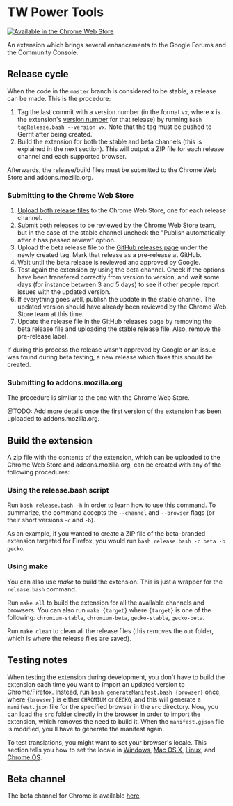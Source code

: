 # TW Power Tools
[![Available in the Chrome Web Store](https://developer.chrome.com/webstore/images/ChromeWebStore_Badge_v2_206x58.png)](https://chrome.google.com/webstore/detail/infinite-scroll-in-tw/hpgakoecmgibigdbnljgecablpipbajb)

An extension which brings several enhancements to the Google Forums and the
Community Console.

## Release cycle
When the code in the `master` branch is considered to be stable, a release can
be made. This is the procedure:

1. Tag the last commit with a version number (in the format `vx`, where x is the
extension's [version number](https://developer.chrome.com/extensions/manifest/version)
for that release) by running `bash tagRelease.bash --version vx`. Note that the
tag must be pushed to Gerrit after being created.
2. Build the extension for both the stable and beta channels (this is explained
in the next section). This will output a ZIP file for each release channel and
each supported browser.

Afterwards, the release/build files must be submitted to the Chrome Web Store
and addons.mozilla.org.

### Submitting to the Chrome Web Store
1. [Upload both release files](https://developer.chrome.com/webstore/publish#upload-your-item)
to the Chrome Web Store, one for each release channel.
2. [Submit both releases](https://developer.chrome.com/webstore/publish#submit-your-item-for-publishing)
to be reviewed by the Chrome Web Store team, but in the case of the stable
channel uncheck the "Publish automatically after it has passed review" option.
3. Upload the beta release file to the
[GitHub releases page](https://github.com/avm99963/infinitegforums/releases)
under the newly created tag. Mark that release as a pre-release at GitHub.
4. Wait until the beta release is reviewed and approved by Google.
5. Test again the extension by using the beta channel. Check if the options have
been transfered correctly from version to version, and wait some days (for
instance between 3 and 5 days) to see if other people report issues with the
updated version.
6. If everything goes well, publish the update in the stable channel. The
updated version should have already been reviewed by the Chrome Web Store team
at this time.
7. Update the release file in the GitHub releases page by removing the beta
release file and uploading the stable release file. Also, remove the pre-release
label.

If during this process the release wasn't approved by Google or an issue was
found during beta testing, a new release which fixes this should be created.

### Submitting to addons.mozilla.org
The procedure is similar to the one with the Chrome Web Store.

@TODO: Add more details once the first version of the extension has been
uploaded to addons.mozilla.org.

## Build the extension
A zip file with the contents of the extension, which can be uploaded to the
Chrome Web Store and addons.mozilla.org, can be created with any of the
following procedures:

### Using the release.bash script
Run `bash release.bash -h` in order to learn how to use this command. To
summarize, the command accepts the `--channel` and `--browser` flags (or their
short versions `-c` and `-b`).

As an example, if you wanted to create a ZIP file of the beta-branded extension
targeted for Firefox, you would run `bash release.bash -c beta -b gecko`.

### Using make
You can also use _make_ to build the extension. This is just a wrapper for the
`release.bash` command.

Run `make all` to build the extension for all the available channels and
browsers. You can also run `make {target}` where `{target}` is one of the
following: `chromium-stable`, `chromium-beta`, `gecko-stable`, `gecko-beta`.

Run `make clean` to clean all the release files (this removes the `out` folder,
which is where the release files are saved).

## Testing notes
When testing the extension during development, you don't have to build the
extension each time you want to import an updated version to Chrome/Firefox.
Instead, run `bash generateManifest.bash {browser}` once, where `{browser}`
is either `CHROMIUM` or `GECKO`, and this will generate a `manifest.json`
file for the specified browser in the `src` directory. Now, you can load the
`src` folder directly in the browser in order to import the extension, which
removes the need to build it. When the `manifest.gjson` file is modified, you'll
have to generate the manifest again.

To test translations, you might want to set your browser's locale. This section
tells you how to set the locale in
[Windows](https://developer.chrome.com/extensions/i18n#testing-win),
[Mac OS X](https://developer.chrome.com/extensions/i18n#testing-mac),
[Linux](https://developer.chrome.com/extensions/i18n#testing-linux),
and [Chrome OS](https://developer.chrome.com/extensions/i18n#testing-chromeos).

## Beta channel
The beta channel for Chrome is available
[here](https://chrome.google.com/webstore/detail/infinite-scroll-in-tw-bet/memmklnkkhifmflmidnflfcdepamljef).
